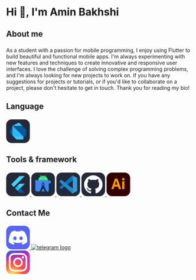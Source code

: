 <h1 align="left">Hi 👋, I'm  Amin Bakhshi</h1>

###

<h2 align="left">About me</h2>

###

<p align="left">As a student with a passion for mobile programming, I enjoy using Flutter to build beautiful and functional mobile apps. I'm always experimenting with new features and techniques to create innovative and responsive user interfaces. I love the challenge of solving complex programming problems, and I'm always looking for new projects to work on. If you have any suggestions for projects or tutorials, or if you'd like to collaborate on a project, please don't hesitate to get in touch. Thank you for reading my bio!</p>


###

<h2 align="left">Language</h2>

###

<div align="left">
  

<a href="https://dart.dev/" target="_blank">
    <img src="https://raw.githubusercontent.com/tandpfun/skill-icons/main/icons/Dart-Dark.svg" width="64" height="64" alt="telegram logo"  />
  </a>


</div>

###

<h2 align="left">Tools & framework</h2>

###

<div align="left">



<a href="https://flutter.dev/" target="_blank">
    <img src="https://raw.githubusercontent.com/tandpfun/skill-icons/main/icons/Flutter-Dark.svg" width="64" height="64" alt="telegram logo"  />
  </a>

  <a href="" target="_blank">
    <img src="https://raw.githubusercontent.com/tandpfun/skill-icons/main/icons/AndroidStudio-Dark.svg" width="64" height="64" alt="telegram logo"  />
  </a>


  <a href="https://code.visualstudio.com/" target="_blank">
    <img src="https://raw.githubusercontent.com/tandpfun/skill-icons/main/icons/VSCode-Dark.svg" width="64" height="64" alt="telegram logo"  />
  </a>


  <a href="https://github.com/AminBDev" target="_blank">
    <img src="https://raw.githubusercontent.com/tandpfun/skill-icons/main/icons/Github-Dark.svg" width="64" height="64" alt="telegram logo"  />
  </a>

  
  <a href="https://github.com/AminBDev" target="_blank">
    <img src="https://raw.githubusercontent.com/tandpfun/skill-icons/main/icons/Illustrator.svg" width="64" height="64" alt="telegram logo"  />
  </a>


</div>

###

<h2 align="left">Contact Me</h2>

###

<div align="left">
  <a href="https://discordapp.com/users/.980719917584236555" target="_blank">
    <img src="https://raw.githubusercontent.com/tandpfun/skill-icons/main/icons/Discord.svg" width="64" height="64" alt="gmail logo"  />
  </a>
  <a href="https://t.me/amin8615" target="_blank">
    <img src="https://cdn-icons-png.flaticon.com/512/2504/2504941.png" width="64" height="64" alt="telegram logo"  />
  </a>
</div>


<a href="https://www.instagram.com/mohammadamin.bakhshi" target="_blank">
    <img src="https://raw.githubusercontent.com/tandpfun/skill-icons/main/icons/Instagram.svg" width="64" height="64" alt="telegram logo"  />
  </a>
</div>

###
